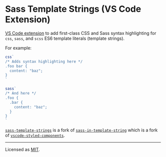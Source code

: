 # Sass Template Strings (VS Code Extension)

[VS Code extension](https://marketplace.visualstudio.com/items?itemName=ZaydekMichels-Gualtieri.sass-template-strings) to add first-class CSS and Sass syntax highlighting for `css`, `sass`, and `scss` ES6 template literals (template strings).

For example:

```js
css`
/* Adds syntax highlighting here */
.foo bar {
  content: "baz";
}
`

sass`
/* And here */
.foo {
  .bar {
    content: "baz";
  }
}
`
```

[`sass-template-strings`](https://marketplace.visualstudio.com/items?itemName=ZaydekMichels-Gualtieri.sass-template-strings) is a fork of [`sass-in-template-string`](https://marketplace.visualstudio.com/items?itemName=enhancedjs.sass-in-template-string) which is a fork of [`vscode-styled-components`](https://marketplace.visualstudio.com/items?itemName=jpoissonnier.vscode-styled-components).

---

Licensed as [MIT](/LICENSE).
